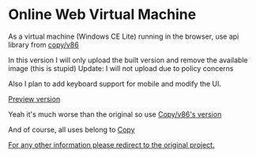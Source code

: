 # Online Web Virtual Machine
As a virtual machine (Windows CE Lite) running in the browser, use api library from [copy/v86](https://github.com/copy/v86)

In this version I will only upload the built version and remove the available image (this is stupid)
Update: I will not upload due to policy concerns 

Also I plan to add keyboard support for mobile and modify the UI.

[Preview version](https://vm.tienanh109.dev/)

Yeah it's much worse than the original so use [Copy/v86's version](https://copy.sh/v86/)

And of course, all uses belong to [Copy](https://github.com/copy/)

[For any other information please redirect to the original project.](https://github.com/copy/v86)
